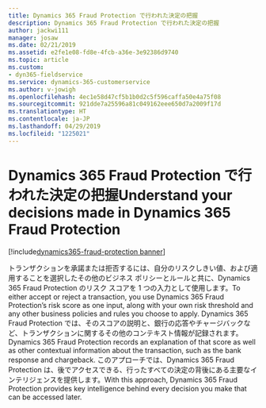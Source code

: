 ```yaml
---
title: Dynamics 365 Fraud Protection で行われた決定の把握
description: Dynamics 365 Fraud Protection で行われた決定の把握
author: jackwi111
manager: josaw
ms.date: 02/21/2019
ms.assetid: e2fe1e08-fd8e-4fcb-a36e-3e92386d9740
ms.topic: article
ms.custom:
- dyn365-fieldservice
ms.service: dynamics-365-customerservice
ms.author: v-jowigh
ms.openlocfilehash: 4ec1e58d47cf5b1b0d2c5f596caffa50e4a75f08
ms.sourcegitcommit: 921dde7a25596a81c049162eee650d7a2009f17d
ms.translationtype: HT
ms.contentlocale: ja-JP
ms.lasthandoff: 04/29/2019
ms.locfileid: "1225021"
---
```

#  <a name="understand-your-decisions-made-in-dynamics-365-fraud-protection"></a><span data-ttu-id="f2a72-103">Dynamics 365 Fraud Protection で行われた決定の把握</span><span class="sxs-lookup"><span data-stu-id="f2a72-103">Understand your decisions made in Dynamics 365 Fraud Protection</span></span>
[!include[dynamics365-fraud-protection banner](../../../includes/dynamics365-fraud-protection.md)]






<span data-ttu-id="f2a72-104">トランザクションを承諾または拒否するには、自分のリスクしきい値、および適用することを選択したその他のビジネス ポリシーとルールと共に、Dynamics 365 Fraud Protection のリスク スコアを 1 つの入力として使用します。</span><span class="sxs-lookup"><span data-stu-id="f2a72-104">To either accept or reject a transaction, you use Dynamics 365 Fraud Protection’s risk score as one input, along with your own risk threshold and any other business policies and rules you choose to apply.</span></span> <span data-ttu-id="f2a72-105">Dynamics 365 Fraud Protection では、そのスコアの説明と、銀行の応答やチャージバックなど、トランザクションに関するその他のコンテキスト情報が記録されます。</span><span class="sxs-lookup"><span data-stu-id="f2a72-105">Dynamics 365 Fraud Protection records an explanation of that score as well as other contextual information about the transaction, such as the bank response and chargeback.</span></span>
<span data-ttu-id="f2a72-106">このアプローチでは、Dynamics 365 Fraud Protection は、後でアクセスできる、行ったすべての決定の背後にある主要なインテリジェンスを提供します。</span><span class="sxs-lookup"><span data-stu-id="f2a72-106">With this approach, Dynamics 365 Fraud Protection provides key intelligence behind every decision you make that can be accessed later.</span></span>
